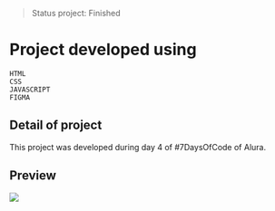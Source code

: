 >Status project: Finished
# Project developed using
```
HTML
CSS
JAVASCRIPT
FIGMA
```

## Detail of project
This project was developed during day 4 of #7DaysOfCode of Alura.

## Preview
![](./assets/img/preview.gif)
